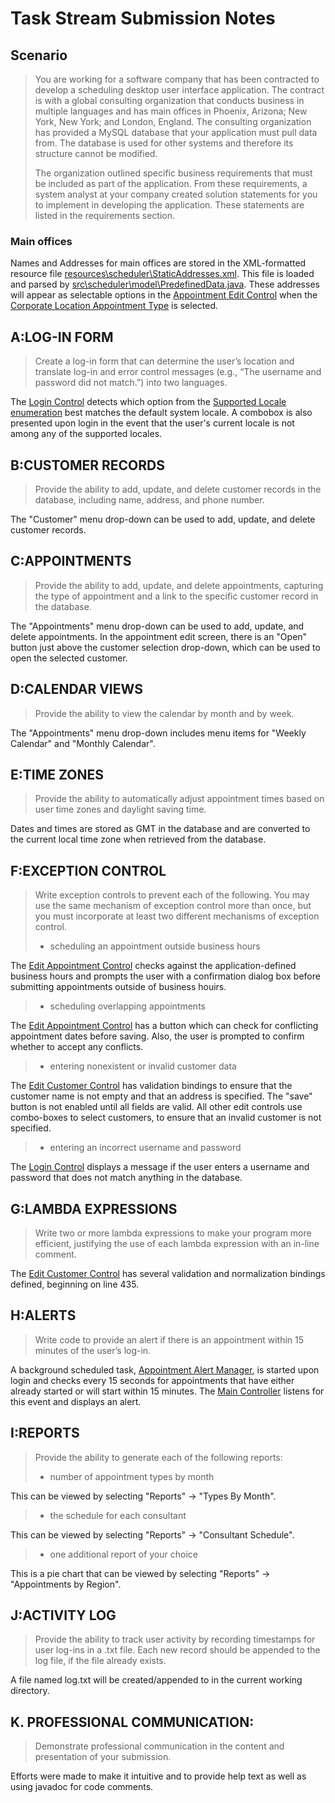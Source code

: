 # Task Stream Submission Notes

## Scenario

> You are working for a software company that has been contracted to develop a scheduling desktop user interface application. The contract is with a global consulting organization that conducts business in multiple languages and has main offices in Phoenix, Arizona; New York, New York; and London, England. The consulting organization has provided a MySQL database that your application must pull data from. The database is used for other systems and therefore its structure cannot be modified.
>
> The organization outlined specific business requirements that must be included as part of the application. From these requirements, a system analyst at your company created solution statements for you to implement in developing the application. These statements are listed in the requirements section.

### Main offices

Names and Addresses for main offices are stored in the XML-formatted resource file [resources\scheduler\StaticAddresses.xml](resources\scheduler\StaticAddresses.xml). This file is loaded and parsed by [src\scheduler\model\PredefinedData.java](src\scheduler\model\PredefinedData.java). These addresses will appear as selectable options in the [Appointment Edit Control](src\scheduler\view\appointment\EditAppointment.java) when the [Corporate Location Appointment Type](src\scheduler\model\AppointmentType.java) is selected.

## A:LOG-IN FORM

> Create a log-in form that can determine the user’s location and translate log-in and error control messages (e.g., “The username and password did not match.”) into two languages.

The [Login Control](src\scheduler\view\Login.java) detects which option from the [Supported Locale enumeration](src\scheduler\SupportedLocale.java) best matches the default system locale. A combobox
is also presented upon login in the event that the user's current locale is not among any of the supported locales.

## B:CUSTOMER RECORDS

> Provide the ability to add, update, and delete customer records in the database, including name, address, and phone number.

The "Customer" menu drop-down can be used to add, update, and delete customer records.

## C:APPOINTMENTS

> Provide the ability to add, update, and delete appointments, capturing the type of appointment and a link to the specific customer record in the database.

The "Appointments" menu drop-down can be used to add, update, and delete appointments.
In the appointment edit screen, there is an "Open" button just above the customer selection drop-down, which can be used to open the selected customer.

## D:CALENDAR VIEWS

> Provide the ability to view the calendar by month and by week.

The "Appointments" menu drop-down includes menu items for "Weekly Calendar" and "Monthly Calendar".

## E:TIME ZONES

> Provide the ability to automatically adjust appointment times based on user time zones and daylight saving time.

Dates and times are stored as GMT in the database and are converted to the current local time zone when retrieved from the database.

## F:EXCEPTION CONTROL

> Write exception controls to prevent each of the following. You may use the same mechanism of exception control more than once, but you must incorporate at least two different mechanisms of exception control.
>
> - scheduling an appointment outside business hours

The [Edit Appointment Control](src\scheduler\view\appointment\EditAppointment.java) checks against the application-defined business hours and prompts the user with a confirmation dialog box before submitting appointments outside of business houirs.

> - scheduling overlapping appointments

The [Edit Appointment Control](src\scheduler\view\appointment\EditAppointment.java) has a button which can check for conflicting appointment dates before saving. Also, the user is prompted to confirm whether to accept any conflicts.

> - entering nonexistent or invalid customer data

The [Edit Customer Control](src\scheduler\view\customer\EditCustomer.java) has validation bindings to ensure that the customer name is not empty and that an address is specified. The "save" button is not enabled until all fields are valid. All other edit controls use combo-boxes to select customers, to ensure that an invalid customer is not specified.

> - entering an incorrect username and password

The [Login Control](src\scheduler\view\Login.java) displays a message if the user enters a username and password that does not match anything in the database.

## G:LAMBDA EXPRESSIONS

> Write two or more lambda expressions to make your program more efficient, justifying the use of each lambda expression with an in-line comment.

The [Edit Customer Control](src\scheduler\view\customer\EditCustomer.java) has several validation and normalization bindings defined, beginning on line 435.

## H:ALERTS

> Write code to provide an alert if there is an appointment within 15 minutes of the user’s log-in.

A background scheduled task, [Appointment Alert Manager](src\scheduler\AppointmentAlertManager.java), is started upon login and checks every 15 seconds for appointments that have either already started or will start within 15 minutes.
The [Main Controller](src\scheduler\view\MainController.java) listens for this event and displays an alert.

## I:REPORTS

> Provide the ability to generate each  of the following reports:
>
> - number of appointment types by month

This can be viewed by selecting "Reports" -> "Types By Month".

> - the schedule for each consultant

This can be viewed by selecting "Reports" -> "Consultant Schedule".

> - one additional report of your choice

This is a pie chart that can be viewed by selecting "Reports" -> "Appointments by Region".

## J:ACTIVITY LOG

> Provide the ability to track user activity by recording timestamps for user log-ins in a .txt file. Each new record should be appended to the log file, if the file already exists.

A file named log.txt will be created/appended to in the current working directory.

## K. PROFESSIONAL COMMUNICATION:

> Demonstrate professional communication in the content and presentation of your submission.

Efforts were made to make it intuitive and to provide help text as well as using javadoc for code comments.